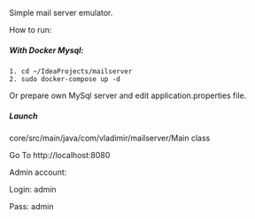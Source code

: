Simple mail server emulator.

How to run:

##### With Docker Mysql:

    1. cd ~/IdeaProjects/mailserver
    2. sudo docker-compose up -d

Or prepare own MySql server and edit application.properties file.

##### Launch  

core/src/main/java/com/vladimir/mailserver/Main class

Go To http://localhost:8080

Admin account:

Login: admin

Pass: admin
